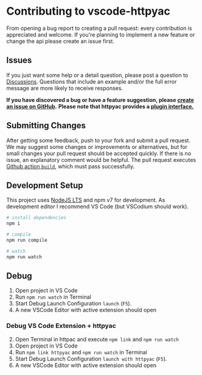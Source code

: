 # Contributing to vscode-httpyac

From opening a bug report to creating a pull request: every contribution is appreciated and welcome. If you're planning to implement a new feature or change the api please create an issue first. 

## Issues

If you just want some help or a detail question, please post
a question to [Discussions](https://github.com/AnWeber/vscode-httpyac/discussions/new). Questions
that include an example and/or the full error message are more likely to receive responses.

**If you have discovered a bug or have a feature suggestion, please [create an issue on GitHub](https://github.com/AnWeber/vscode-httpyac/issues/new).**
**Please note that httpyac provides a [plugin interface.](https://httpyac.github.io/plugins/#getting-started)**

## Submitting Changes

After getting some feedback, push to your fork and submit a pull request. We may suggest some changes or improvements or alternatives, but for small changes your pull request should be accepted quickly. 
If there is no issue, an explanatory comment would be helpful.
The pull request executes [Github action `build`](https://github.com/anweber/vscode-httpyac/blob/main/.github/workflows/main.yml), which must pass successfully.

## Development Setup

This project uses [NodeJS LTS](https://nodejs.org/en/download/) and npm v7 for development. As development editor I recommend VS Code (but VSCodium should work).

``` sh
# install dependencies
npm i

# compile 
npm run compile

# watch
npm run watch
```

## Debug

1. Open project in VS Code
2. Run `npm run watch` in Terminal
3. Start Debug Launch Configuration `launch` (`F5`).
4. A new VSCode Editor with active extension should open

### Debug VS Code Extension + httpyac 

2. Open Terminal in httpac and execute `npm link` and `npm run watch`
2. Open project in VS Code
3. Run `npm link httpyac` and `npm run watch` in Terminal
4. Start Debug Launch Configuration `launch with httpyac` (`F5`).
5. A new VSCode Editor with active extension should open
